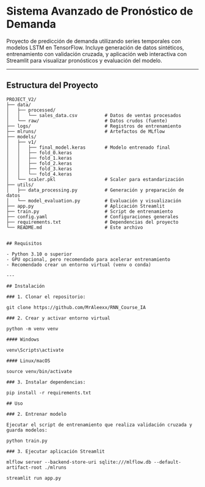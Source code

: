 # Sistema Avanzado de Pronóstico de Demanda

Proyecto de predicción de demanda utilizando series temporales con modelos LSTM en TensorFlow. Incluye generación de datos sintéticos, entrenamiento con validación cruzada, y aplicación web interactiva con Streamlit para visualizar pronósticos y evaluación del modelo.

---

## Estructura del Proyecto

```text
PROJECT_V2/
├── data/
│   ├── processed/
│   │   └── sales_data.csv          # Datos de ventas procesados
│   └── raw/                        # Datos crudos (fuente)
├── logs/                           # Registros de entrenamiento
├── mlruns/                         # Artefactos de MLflow
├── models/
│   ├── v1/
│   │   ├── final_model.keras       # Modelo entrenado final
│   │   ├── fold_0.keras
│   │   ├── fold_1.keras
│   │   ├── fold_2.keras
│   │   ├── fold_3.keras
│   │   └── fold_4.keras
│   └── scaler.pkl                  # Scaler para estandarización
├── utils/
│   ├── data_processing.py          # Generación y preparación de datos
│   └── model_evaluation.py         # Evaluación y visualización
├── app.py                          # Aplicación Streamlit
├── train.py                        # Script de entrenamiento
├── config.yaml                     # Configuraciones generales
├── requirements.txt                # Dependencias del proyecto
└── README.md                       # Este archivo


## Requisitos

- Python 3.10 o superior  
- GPU opcional, pero recomendado para acelerar entrenamiento  
- Recomendado crear un entorno virtual (venv o conda)

---

## Instalación

### 1. Clonar el repositorio:

git clone https://github.com/MrAleexx/RNN_Course_IA

### 2. Crear y activar entorno virtual

python -m venv venv

#### Windows

venv\Scripts\activate

#### Linux/macOS

source venv/bin/activate

### 3. Instalar dependencias:

pip install -r requirements.txt

## Uso

### 2. Entrenar modelo

Ejecutar el script de entrenamiento que realiza validación cruzada y guarda modelos:

python train.py

### 3. Ejecutar aplicación Streamlit

mlflow server --backend-store-uri sqlite:///mlflow.db --default-artifact-root ./mlruns

streamlit run app.py
